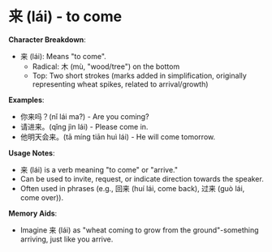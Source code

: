 # **来 (lái) - to come**

**Character Breakdown**:  
- 来 (lái): Means "to come".
  - Radical: 木 (mù, "wood/tree") on the bottom
  - Top: Two short strokes (marks added in simplification, originally representing wheat spikes, related to arrival/growth)

**Examples**:  
- 你来吗？(nǐ lái ma?) - Are you coming?  
- 请进来。(qǐng jìn lái) - Please come in.  
- 他明天会来。(tā míng tiān huì lái) - He will come tomorrow.

**Usage Notes**:  
- 来 (lái) is a verb meaning "to come" or "arrive."  
- Can be used to invite, request, or indicate direction towards the speaker.  
- Often used in phrases (e.g., 回来 (huí lái, come back), 过来 (guò lái, come over)).

**Memory Aids**:  
- Imagine 来 (lái) as "wheat coming to grow from the ground"-something arriving, just like you arrive.